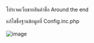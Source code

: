 โปรเจคเว็บขายสินค้าชื่อ Around the end

แก้ไขชื่อฐานข้อมูลที่ Config.inc.php
<br>
<br>
![image](https://i.imgur.com/Q6OAoIt.png)
